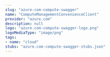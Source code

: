 ```yaml
---
slug: "azure-com-compute-swagger"
name: "ComputeManagementConvenienceClient"
provider: "azure.com"
description: null
logo: "azure.com-compute-swagger-logo.png"
logoMediaType: "image/png"
tags:
- name: "cloud"
stubs: "azure.com-compute-swagger-stubs.json"
---
```

